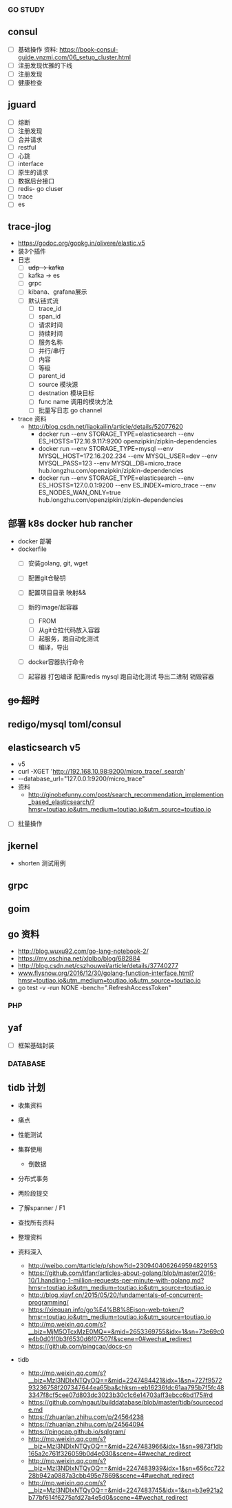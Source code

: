 ### GO STUDY

## consul
- [ ] 基础操作 资料: https://book-consul-guide.vnzmi.com/06_setup_cluster.html
- [ ] 注册发现优雅的下线
- [ ] 注册发现
- [ ] 健康检查

## jguard
- [ ] 熔断
- [ ] 注册发现
- [ ] 合并请求
- [ ] restful
- [ ] 心跳
- [ ] interface
- [ ] 原生的请求
- [ ] 数据后台接口
- [ ] redis- go cluser
- [ ] trace
- [ ] es

## trace-jlog
- https://godoc.org/gopkg.in/olivere/elastic.v5
- 装3个插件
- 日志
    - [ ] ~~udp -> kafka~~
    - [ ] kafka -> es
    - [ ] grpc
    - [ ] kibana、grafana展示
    - [ ] 默认链式流
        - [ ] trace_id
        - [ ] span_id
        - [ ] 请求时间
        - [ ] 持续时间
        - [ ] 服务名称
        - [ ] 并行/串行
        - [ ] 内容
        - [ ] 等级
        - [ ] parent_id
        - [ ] source 模块源
        - [ ] destnation 模块目标
        - [ ] func name 调用的模块方法
        - [ ] 批量写日志 go channel
- trace 资料
    - http://blog.csdn.net/liaokailin/article/details/52077620
        - docker run --env STORAGE_TYPE=elasticsearch --env ES_HOSTS=172.16.9.117:9200 openzipkin/zipkin-dependencies
        - docker run --env STORAGE_TYPE=mysql --env MYSQL_HOST=172.16.202.234 --env MYSQL_USER=dev --env MYSQL_PASS=123 --env MYSQL_DB=micro_trace hub.longzhu.com/openzipkin/zipkin-dependencies
        - docker run --env STORAGE_TYPE=elasticsearch --env ES_HOSTS=127.0.0.1:9200 --env ES_INDEX=micro_trace --env ES_NODES_WAN_ONLY=true hub.longzhu.com/openzipkin/zipkin-dependencies

## 部署 k8s docker hub rancher
- docker 部署 		
- dockerfile 
    - [ ] 安装golang, git, wget
    - [ ] 配置git仓秘钥
    - [ ] 配置项目目录 映射&&
    - [ ] 新的image/起容器
        - [ ] FROM
        - [ ] 从git仓拉代码放入容器
        - [ ] 起服务，跑自动化测试
        - [ ] 编译，导出			
    - [ ] docker容器执行命令
    - [ ] 起容器 打包编译 配置redis mysql 跑自动化测试 导出二进制 销毁容器


## ~~go 超时~~

## redigo/mysql toml/consul

## elasticsearch v5
- v5
- curl -XGET 'http://192.168.10.98:9200/micro_trace/_search'
- --database_url="127.0.0.1:9200/micro_trace"
- 资料
    - http://ginobefunny.com/post/search_recommendation_implemention_based_elasticsearch/?hmsr=toutiao.io&utm_medium=toutiao.io&utm_source=toutiao.io
- [ ] 批量操作
## jkernel
- shorten 测试用例

## grpc
	
## goim

## go 资料
- http://blog.wuxu92.com/go-lang-notebook-2/
- https://my.oschina.net/xlplbo/blog/682884
- http://blog.csdn.net/cszhouwei/article/details/37740277
- www.flysnow.org/2016/12/30/golang-function-interface.html?hmsr=toutiao.io&utm_medium=toutiao.io&utm_source=toutiao.io
- go test -v -run NONE -bench=".RefreshAccessToken"

### PHP
	
## yaf
- [ ] 框架基础封装

### DATABASE

## tidb 计划
- 收集资料
- 痛点
- 性能测试
- 集群使用
   - 倒数据
- 分布式事务
- 两阶段提交
- 了解spanner / F1

- 查找所有资料
- 整理资料

- 资料深入
	- http://weibo.com/ttarticle/p/show?id=2309404062649594829153
	- https://github.com/itfanr/articles-about-golang/blob/master/2016-10/1.handling-1-million-requests-per-minute-with-golang.md?hmsr=toutiao.io&utm_medium=toutiao.io&utm_source=toutiao.io
	- http://blog.xiayf.cn/2015/05/20/fundamentals-of-concurrent-programming/
	- https://xiequan.info/go%E4%B8%8Ejson-web-token/?hmsr=toutiao.io&utm_medium=toutiao.io&utm_source=toutiao.io
	- http://mp.weixin.qq.com/s?__biz=MjM5OTcxMzE0MQ==&mid=2653369755&idx=1&sn=73e69c0e4b0d01f0b3f6530d6f07507f&scene=0#wechat_redirect
	- https://github.com/pingcap/docs-cn

- tidb
	- http://mp.weixin.qq.com/s?__biz=MzI3NDIxNTQyOQ==&mid=2247484421&idx=1&sn=727f957293236758f207347644ea65ba&chksm=eb16236fdc61aa795b7f5fc483347f8cf5cee07d803dc3023b30c1c6e14703aff3ebcc6bd175#rd
	- https://github.com/ngaut/builddatabase/blob/master/tidb/sourcecode.md	
	- https://zhuanlan.zhihu.com/p/24564238
	- https://zhuanlan.zhihu.com/p/24564094
	- https://pingcap.github.io/sqlgram/
	- http://mp.weixin.qq.com/s?__biz=MzI3NDIxNTQyOQ==&mid=2247483966&idx=1&sn=9873f1db165a2c761f326059b0d4e030&scene=4#wechat_redirect
	- http://mp.weixin.qq.com/s?__biz=MzI3NDIxNTQyOQ==&mid=2247483939&idx=1&sn=656cc72228b942a0887a3cbb495e7869&scene=4#wechat_redirect
	- http://mp.weixin.qq.com/s?__biz=MzI3NDIxNTQyOQ==&mid=2247483745&idx=1&sn=b3e921a2b77bf614f6275afd27a4e5d0&scene=4#wechat_redirect
